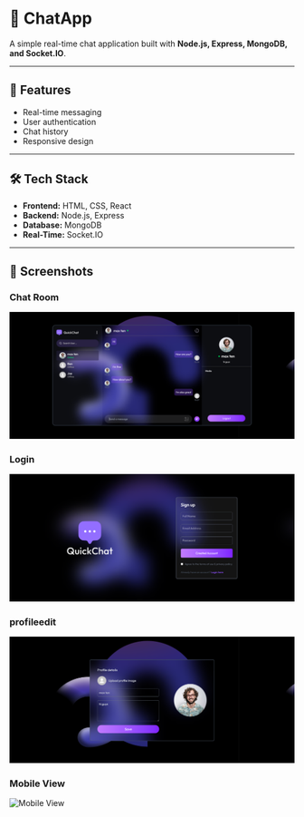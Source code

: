 # 💬 ChatApp

A simple real-time chat application built with **Node.js, Express, MongoDB, and Socket.IO**.

---

## 🚀 Features
- Real-time messaging  
- User authentication  
- Chat history  
- Responsive design  

---

## 🛠 Tech Stack
- **Frontend:** HTML, CSS, React  
- **Backend:** Node.js, Express  
- **Database:** MongoDB  
- **Real-Time:** Socket.IO  

---

## 📸 Screenshots

### Chat Room
![Chat Room](./screenshots/chatroom.png)

### Login
![Login](./screenshots/login.png)

### profileedit
![Profile Edit](./screenshots/profileedit.png)

### Mobile View
![Mobile View](./screenshots/mobile-view.png)
